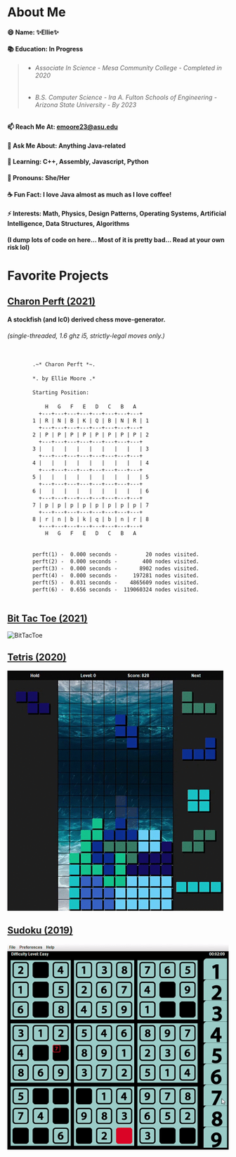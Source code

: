 # About Me
#### 😄 Name: **✨Ellie✨**
#### 📚 Education: In Progress
> + ###### *Associate In Science - Mesa Community College - Completed in 2020*
> + ###### *B.S. Computer Science - Ira A. Fulton Schools of Engineering - Arizona State University - By 2023*
#### 📫 Reach Me At: emoore23@asu.edu
#### 💬 Ask Me About: Anything Java-related
#### 🌱 Learning: C++, Assembly, Javascript, Python
#### 👾 Pronouns: She/Her
#### ☕ Fun Fact: I love Java almost as much as I love coffee!
#### ⚡ Interests: Math, Physics, Design Patterns, Operating Systems, Artificial Intelligence, Data Structures, Algorithms
#### (I dump lots of code on here... Most of it is pretty bad... Read at your own risk lol)
# Favorite Projects
## [Charon Perft (2021)](https://github.com/RedBedHed/Charon)
#### **A stockfish (and lc0) derived chess move-generator.**
###### *(single-threaded, 1.6 ghz i5, strictly-legal moves only.)*
 <pre>
  <code>
        .~* Charon Perft *~.

        *. by Ellie Moore .*

        Starting Position:

            H   G   F   E   D   C   B   A
          +---+---+---+---+---+---+---+---+
        1 | R | N | B | K | Q | B | N | R | 1
          +---+---+---+---+---+---+---+---+
        2 | P | P | P | P | P | P | P | P | 2
          +---+---+---+---+---+---+---+---+
        3 |   |   |   |   |   |   |   |   | 3
          +---+---+---+---+---+---+---+---+
        4 |   |   |   |   |   |   |   |   | 4
          +---+---+---+---+---+---+---+---+
        5 |   |   |   |   |   |   |   |   | 5
          +---+---+---+---+---+---+---+---+
        6 |   |   |   |   |   |   |   |   | 6
          +---+---+---+---+---+---+---+---+
        7 | p | p | p | p | p | p | p | p | 7
          +---+---+---+---+---+---+---+---+
        8 | r | n | b | k | q | b | n | r | 8
          +---+---+---+---+---+---+---+---+
            H   G   F   E   D   C   B   A


        perft(1) -  0.000 seconds -         20 nodes visited.
        perft(2) -  0.000 seconds -        400 nodes visited.
        perft(3) -  0.000 seconds -       8902 nodes visited.
        perft(4) -  0.000 seconds -     197281 nodes visited.
        perft(5) -  0.031 seconds -    4865609 nodes visited.
        perft(6) -  0.656 seconds -  119060324 nodes visited.
 </code>
</pre> 
## [Bit Tac Toe (2021)](https://github.com/RedBedHed/BitTacToe)
![BitTacToe](BitTacToe.gif)
## [Tetris (2020)](https://github.com/RedBedHed/Tetris) 
![JTET](JTet.gif)
## [Sudoku (2019)](https://github.com/RedBedHed/Sudoku) 
![JSudoku](Su3.gif)

